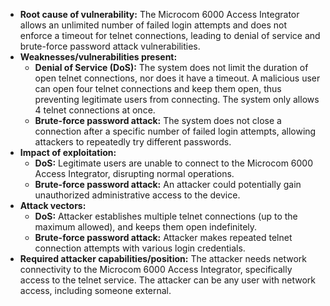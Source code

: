 - **Root cause of vulnerability:** The Microcom 6000 Access Integrator allows an unlimited number of failed login attempts and does not enforce a timeout for telnet connections, leading to denial of service and brute-force password attack vulnerabilities.
- **Weaknesses/vulnerabilities present:**
    - **Denial of Service (DoS):** The system does not limit the duration of open telnet connections, nor does it have a timeout. A malicious user can open four telnet connections and keep them open, thus preventing legitimate users from connecting. The system only allows 4 telnet connections at once.
    - **Brute-force password attack:** The system does not close a connection after a specific number of failed login attempts, allowing attackers to repeatedly try different passwords.
- **Impact of exploitation:**
    - **DoS:** Legitimate users are unable to connect to the Microcom 6000 Access Integrator, disrupting normal operations.
    - **Brute-force password attack:** An attacker could potentially gain unauthorized administrative access to the device.
- **Attack vectors:**
    - **DoS:** Attacker establishes multiple telnet connections (up to the maximum allowed), and keeps them open indefinitely.
    - **Brute-force password attack:** Attacker makes repeated telnet connection attempts with various login credentials.
- **Required attacker capabilities/position:** The attacker needs network connectivity to the Microcom 6000 Access Integrator, specifically access to the telnet service. The attacker can be any user with network access, including someone external.